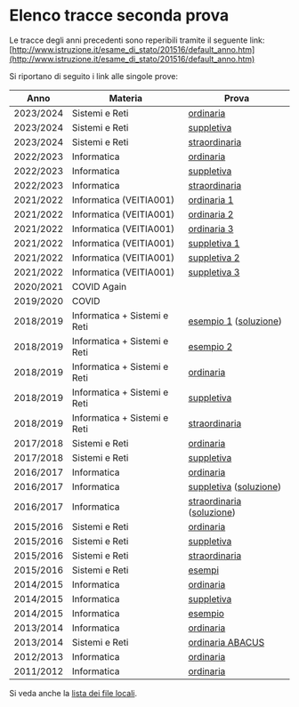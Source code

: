 # Elenco tracce seconda prova
Le tracce degli anni precedenti sono reperibili tramite il seguente link:  
[http://www.istruzione.it/esame_di_stato/201516/default_anno.htm](http://www.istruzione.it/esame_di_stato/201516/default_anno.htm)

Si riportano di seguito i link alle singole prove:

| Anno      | Materia                      | Prova                                                                                                                                                |
| --------- | ---------------------------- | ---------------------------------------------------------------------------------------------------------------------------------------------------- |
| 2023/2024 | Sistemi e Reti               | [ordinaria](http://www.istruzione.it/esame_di_stato/202324/Istituti%20tecnici/Ordinaria/A038_ORD24.pdf)                                              |
| 2023/2024 | Sistemi e Reti               | [suppletiva](http://www.istruzione.it/esame_di_stato/202324/Istituti%20tecnici/Suppletiva/A038_SUP24.pdf)                                            |
| 2023/2024 | Sistemi e Reti               | [straordinaria](http://www.istruzione.it/esame_di_stato/202324/Istituti%20tecnici/Straordinaria/A038_STR24.pdf)                                      |
| 2022/2023 | Informatica                  | [ordinaria](http://www.istruzione.it/esame_di_stato/202223/Istituti%20tecnici/Ordinaria/A038_ORD23.pdf)                                              |
| 2022/2023 | Informatica                  | [suppletiva](http://www.istruzione.it/esame_di_stato/202223/Istituti%20tecnici/Suppletiva/A038_SUP23.pdf)                                            |
| 2022/2023 | Informatica                  | [straordinaria](http://www.istruzione.it/esame_di_stato/202223/Istituti%20tecnici/Straordinaria/A038_STR23.pdf)                                      |
| 2021/2022 | Informatica (VEITIA001)      | [ordinaria 1](boh)                                                                                                                                   |
| 2021/2022 | Informatica (VEITIA001)      | [ordinaria 2](boh)                                                                                                                                   |
| 2021/2022 | Informatica (VEITIA001)      | [ordinaria 3](boh)                                                                                                                                   |
| 2021/2022 | Informatica (VEITIA001)      | [suppletiva 1](boh)                                                                                                                                  |
| 2021/2022 | Informatica (VEITIA001)      | [suppletiva 2](boh)                                                                                                                                  |
| 2021/2022 | Informatica (VEITIA001)      | [suppletiva 3](boh)                                                                                                                                  |
| 2020/2021 | COVID Again                  |                                                                                                                                                      |
| 2019/2020 | COVID                        |                                                                                                                                                      |
| 2018/2019 | Informatica + Sistemi e Reti | [esempio 1](https://www.istruzione.it/esame_di_stato/esempi/201920/Istituti%20tecnici/Pdf/ITIA-Esempio1.pdf) ([soluzione](2019_sim_1/solution.md))   |
| 2018/2019 | Informatica + Sistemi e Reti | [esempio 2](http://www.istruzione.it/esame_di_stato/esempi/201920/Istituti%20tecnici/Pdf_er64/ITIA-Esempio2.pdf)                                     |
| 2018/2019 | Informatica + Sistemi e Reti | [ordinaria](https://www.istruzione.it/esame_di_stato/201819/Istituti%20tecnici/Ordinaria/AB42_ORD19.pdf)                                             |
| 2018/2019 | Informatica + Sistemi e Reti | [suppletiva](https://www.istruzione.it/esame_di_stato/201819/Istituti%20tecnici/Suppletiva/AB42_SUP19.pdf)                                           |
| 2018/2019 | Informatica + Sistemi e Reti | [straordinaria](https://www.istruzione.it/esame_di_stato/201819/Istituti%20tecnici/Straordinaria/AB42_STR19.pdf)                                     |
| 2017/2018 | Sistemi e Reti               | [ordinaria](http://www.istruzione.it/esame_di_stato/201718/Istituti%20tecnici/Ordinaria/ITIA_ORD18.pdf)                                              |
| 2017/2018 | Sistemi e Reti               | [suppletiva](http://www.istruzione.it/esame_di_stato/201718/Istituti%20tecnici/Suppletiva/ITIA_SUP18.pdf)                                            |
| 2016/2017 | Informatica                  | [ordinaria](http://www.istruzione.it/esame_di_stato/201617/Istituti%20tecnici/Ordinaria/I044_ORD17.pdf)                                              |
| 2016/2017 | Informatica                  | [suppletiva](http://www.istruzione.it/esame_di_stato/201617/Istituti%20tecnici/Suppletiva/I044_SUP17.pdf) ([soluzione](2017_sup/solution.md))        |
| 2016/2017 | Informatica                  | [straordinaria](http://www.istruzione.it/esame_di_stato/201617/Istituti%20tecnici/Straordinaria/I044_STR17.pdf)  ([soluzione](2017_str/solution.md)) |
| 2015/2016 | Sistemi e Reti               | [ordinaria](http://www.istruzione.it/esame_di_stato/201516/Istituti%20tecnici/Ordinaria/M047_ORD16.pdf)                                              |
| 2015/2016 | Sistemi e Reti               | [suppletiva](http://www.istruzione.it/esame_di_stato/201516/Istituti%20tecnici/Suppletiva/M047_SUP16.pdf)                                            |
| 2015/2016 | Sistemi e Reti               | [straordinaria](http://www.istruzione.it/esame_di_stato/201516/Istituti%20tecnici/Straordinaria/M047_STR16.pdf)                                      |
| 2015/2016 | Sistemi e Reti               | [esempi](http://www.istruzione.it/esame_di_stato/201516/Istituti%20tecnici/Esempio%20di%20prova/M047_SIM16.zip)                                      |
| 2014/2015 | Informatica                  | [ordinaria](http://www.istruzione.it/esame_di_stato/201415/Istituti%20tecnici/Ordinaria/M963_ORD.pdf)                                                |
| 2014/2015 | Informatica                  | [suppletiva](http://www.istruzione.it/esame_di_stato/201415/Istituti%20tecnici/Suppletiva/M963_SUP.pdf)                                              |
| 2014/2015 | Informatica                  | [esempio](http://www.istruzione.it/esame_di_stato/201415/Istituti%20tecnici/Esempio%20di%20prova/M963_SIM.pdf)                                       |
| 2013/2014 | Informatica                  | [ordinaria](http://www.istruzione.it/esame_di_stato/Secondo_Ciclo/tracce_prove_scritte/2014/allegati/M070.pdf)                                       |
| 2013/2014 | Sistemi e Reti               | [ordinaria ABACUS](http://www.istruzione.it/esame_di_stato/Secondo_Ciclo/tracce_prove_scritte/2014/allegati/YABC.pdf)                                |
| 2012/2013 | Informatica                  | [ordinaria](http://www.istruzione.it/esame_di_stato/Secondo_Ciclo/tracce_prove_scritte/2013/allegati/M070.pdf)                                       |
| 2011/2012 | Informatica                  | [ordinaria](http://www.istruzione.it/esame_di_stato/Secondo_Ciclo/tracce_prove_scritte/2012/M070.pdf)                                                |

Si veda anche la [lista dei file locali](SPI-PDF/list.md).
